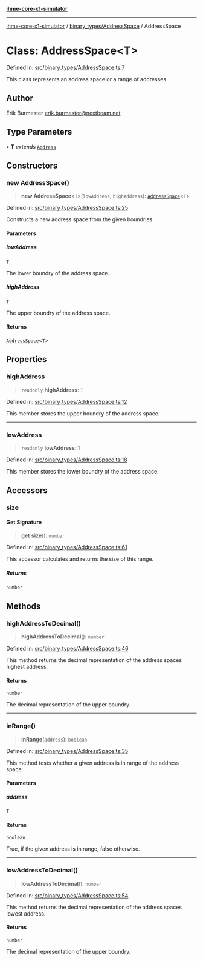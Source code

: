 [**ihme-core-x1-simulator**](../../../README.md)

***

[ihme-core-x1-simulator](../../../modules.md) / [binary\_types/AddressSpace](../README.md) / AddressSpace

# Class: AddressSpace\<T\>

Defined in: [src/binary\_types/AddressSpace.ts:7](https://github.com/ProgrammIt/CPU-Simulator/blob/1018f35141b4ad3f48781b12aa9e5f0ba9cc7301/src/binary_types/AddressSpace.ts#L7)

This class represents an address space or a range of addresses.

## Author

Erik Burmester <erik.burmester@nextbeam.net>

## Type Parameters

• **T** *extends* [`Address`](../../Address/classes/Address.md)

## Constructors

### new AddressSpace()

> **new AddressSpace**\<`T`\>(`lowAddress`, `highAddress`): [`AddressSpace`](AddressSpace.md)\<`T`\>

Defined in: [src/binary\_types/AddressSpace.ts:25](https://github.com/ProgrammIt/CPU-Simulator/blob/1018f35141b4ad3f48781b12aa9e5f0ba9cc7301/src/binary_types/AddressSpace.ts#L25)

Constructs a new address space from the given boundries.

#### Parameters

##### lowAddress

`T`

The lower boundry of the address space.

##### highAddress

`T`

The upper boundry of the address space.

#### Returns

[`AddressSpace`](AddressSpace.md)\<`T`\>

## Properties

### highAddress

> `readonly` **highAddress**: `T`

Defined in: [src/binary\_types/AddressSpace.ts:12](https://github.com/ProgrammIt/CPU-Simulator/blob/1018f35141b4ad3f48781b12aa9e5f0ba9cc7301/src/binary_types/AddressSpace.ts#L12)

This member stores the upper boundry of the address space.

***

### lowAddress

> `readonly` **lowAddress**: `T`

Defined in: [src/binary\_types/AddressSpace.ts:18](https://github.com/ProgrammIt/CPU-Simulator/blob/1018f35141b4ad3f48781b12aa9e5f0ba9cc7301/src/binary_types/AddressSpace.ts#L18)

This member stores the lower boundry of the address space.

## Accessors

### size

#### Get Signature

> **get** **size**(): `number`

Defined in: [src/binary\_types/AddressSpace.ts:61](https://github.com/ProgrammIt/CPU-Simulator/blob/1018f35141b4ad3f48781b12aa9e5f0ba9cc7301/src/binary_types/AddressSpace.ts#L61)

This accessor calculates and returns the size of this range.

##### Returns

`number`

## Methods

### highAddressToDecimal()

> **highAddressToDecimal**(): `number`

Defined in: [src/binary\_types/AddressSpace.ts:46](https://github.com/ProgrammIt/CPU-Simulator/blob/1018f35141b4ad3f48781b12aa9e5f0ba9cc7301/src/binary_types/AddressSpace.ts#L46)

This method returns the decimal representation of the address spaces highest address.

#### Returns

`number`

The decimal representation of the upper boundry.

***

### inRange()

> **inRange**(`address`): `boolean`

Defined in: [src/binary\_types/AddressSpace.ts:35](https://github.com/ProgrammIt/CPU-Simulator/blob/1018f35141b4ad3f48781b12aa9e5f0ba9cc7301/src/binary_types/AddressSpace.ts#L35)

This method tests whether a given address is in range of the address space.

#### Parameters

##### address

`T`

#### Returns

`boolean`

True, if the given address is in range, false otherwise.

***

### lowAddressToDecimal()

> **lowAddressToDecimal**(): `number`

Defined in: [src/binary\_types/AddressSpace.ts:54](https://github.com/ProgrammIt/CPU-Simulator/blob/1018f35141b4ad3f48781b12aa9e5f0ba9cc7301/src/binary_types/AddressSpace.ts#L54)

This method returns the decimal representation of the address spaces lowest address.

#### Returns

`number`

The decimal representation of the upper boundry.

